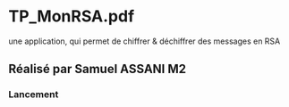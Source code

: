 # TP_MonRSA.pdf

une application, qui permet de chiffrer &
déchiffrer des messages en RSA

## Réalisé par Samuel ASSANI M2

### Lancement
